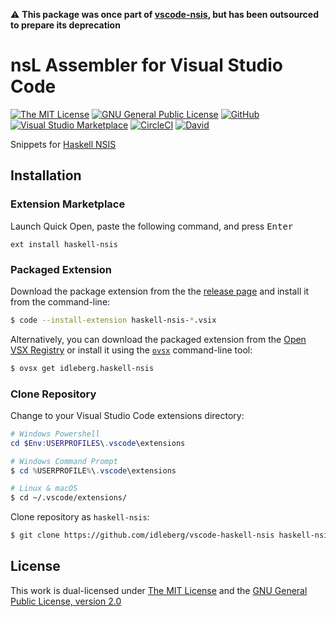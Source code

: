 ⚠️ **This package was once part of [vscode-nsis](https://github.com/idleberg/vscode-nsis), but has been outsourced to prepare its deprecation**

# nsL Assembler for Visual Studio Code

[![The MIT License](https://flat.badgen.net/badge/license/MIT/orange)](http://opensource.org/licenses/MIT)
[![GNU General Public License](https://flat.badgen.net/badge/license/GPL%20v2/orange)](http://www.gnu.org/licenses/gpl-2.0.html)
[![GitHub](https://flat.badgen.net/github/release/idleberg/vscode-haskell-nsis)](https://github.com/idleberg/vscode-haskell-nsis/releases)
[![Visual Studio Marketplace](https://vsmarketplacebadge.apphb.com/installs-short/idleberg.haskell-nsis.svg?style=flat-square)](https://marketplace.visualstudio.com/items?itemName=idleberg.haskell-nsis)
[![CircleCI](https://flat.badgen.net/circleci/github/idleberg/vscode-haskell-nsis)](https://circleci.com/gh/idleberg/vscode-haskell-nsis)
[![David](https://flat.badgen.net/david/dep/idleberg/vscode-haskell-nsis)](https://david-dm.org/idleberg/vscode-haskell-nsis)

Snippets for [Haskell NSIS](https://hackage.haskell.org/package/nsis)

## Installation

### Extension Marketplace

Launch Quick Open, paste the following command, and press <kbd>Enter</kbd>

`ext install haskell-nsis`

### Packaged Extension

Download the package extension from the the [release page](https://github.com/idleberg/vscode-haskell-nsis/releases) and install it from the command-line:

```bash
$ code --install-extension haskell-nsis-*.vsix
```

Alternatively, you can download the packaged extension from the [Open VSX Registry](https://open-vsx.org/) or install it using the [`ovsx`](https://www.npmjs.com/package/ovsx) command-line tool:

```bash
$ ovsx get idleberg.haskell-nsis
```

### Clone Repository

Change to your Visual Studio Code extensions directory:

```powershell
# Windows Powershell
cd $Env:USERPROFILES\.vscode\extensions

# Windows Command Prompt
$ cd %USERPROFILE%\.vscode\extensions
```

```bash
# Linux & macOS
$ cd ~/.vscode/extensions/
```

Clone repository as `haskell-nsis`:

```bash
$ git clone https://github.com/idleberg/vscode-haskell-nsis haskell-nsis
```

## License

This work is dual-licensed under [The MIT License](https://opensource.org/licenses/MIT) and the [GNU General Public License, version 2.0](https://opensource.org/licenses/GPL-2.0)
